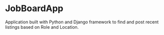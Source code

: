 # JobBoardApp
Application built with Python and Django framework to find and post recent listings based on Role and Location. 

